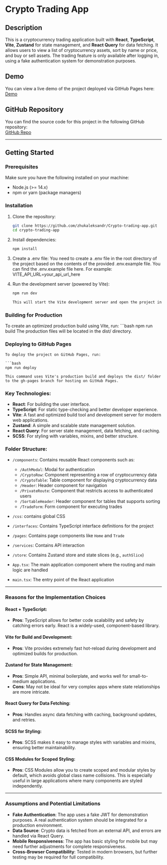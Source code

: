 # Crypto Trading App

## Description
This is a cryptocurrency trading application built with **React**, **TypeScript**, **Vite**, **Zustand** for state management, and **React Query** for data fetching. It allows users to view a list of cryptocurrency assets, sort by name or price, and buy or sell assets. The trading feature is only available after logging in, using a fake authentication system for demonstration purposes.

## Demo
You can view a live demo of the project deployed via GitHub Pages here:  
[Demo](https://zhukaleksandr.github.io/Crypto-trading-app/)

## GitHub Repository
You can find the source code for this project in the following GitHub repository:  
[GitHub Repo](https://github.com/zhukaleksandr/Crypto-trading-app)

---

## Getting Started

### Prerequisites
Make sure you have the following installed on your machine:
- Node.js (>= 14.x)
- npm or yarn (package managers)

### Installation

1. Clone the repository:
   ```bash
   git clone https://github.com/zhukaleksandr/Crypto-trading-app.git
   cd crypto-trading-app
   
2. Install dependencies:
   ```bash
   npm install
   
4. Create a .env file:
   You need to create a .env file in the root directory of the project based on the contents of the provided .env.example file. You can find the .env.example file here. For example:   
   VITE_API_URL=your_api_url_here
   
5. Run the development server (powered by Vite):   
   ```bash
   npm run dev
   
   This will start the Vite development server and open the project in your default browser.

  ### Building for Production
  To create an optimized production build using Vite, run:
    ```bash
    npm run build
  The production files will be located in the dist/ directory.

  ### Deploying to GitHub Pages
  
    To deploy the project on GitHub Pages, run:
    
    ```bash
    npm run deploy
    
    This command uses Vite's production build and deploys the dist/ folder to the gh-pages branch for hosting on GitHub Pages.

### Key Technologies:
- **React**: For building the user interface.
- **TypeScript**: For static type-checking and better developer experience.
- **Vite**: A fast and optimized build tool and development server for modern web applications.
- **Zustand**: A simple and scalable state management solution.
- **React Query**: For server state management, data fetching, and caching.
- **SCSS**: For styling with variables, mixins, and better structure.

### Folder Structure:
- `/components`: Contains reusable React components such as:
  - `/AuthModal`: Modal for authentication
  - `/CryptoRow`: Component representing a row of cryptocurrency data
  - `/CryptoTable`: Table component for displaying cryptocurrency data
  - `/Header`: Header component for navigation
  - `/PrivateRoute`: Component that restricts access to authenticated users
  - `/SortableHeader`: Header component for tables that supports sorting
  - `/TradeForm`: Form component for executing trades

- `/css`: contains global CSS
- `/interfaces`: Contains TypeScript interface definitions for the project
- `/pages`: Contains page components like `Home` and `Trade`
- `/services`: Contains API interaction
- `/store`: Contains Zustand store and state slices (e.g., `authSlice`)

- `App.tsx`: The main application component where the routing and main logic are handled
- `main.tsx`: The entry point of the React application

---

### Reasons for the Implementation Choices

#### React + TypeScript:
- **Pros**: TypeScript allows for better code scalability and safety by catching errors early. React is a widely-used, component-based library.

#### Vite for Build and Development:
- **Pros**: Vite provides extremely fast hot-reload during development and optimized builds for production.

#### Zustand for State Management:
- **Pros**: Simple API, minimal boilerplate, and works well for small-to-medium applications.
- **Cons**: May not be ideal for very complex apps where state relationships are more intricate.

#### React Query for Data Fetching:
- **Pros**: Handles async data fetching with caching, background updates, and retries.

#### SCSS for Styling:
- **Pros**: SCSS makes it easy to manage styles with variables and mixins, ensuring better maintainability.

#### CSS Modules for Scoped Styling:
- **Pros**: CSS Modules allow you to create scoped and modular styles by default, which avoids global class name collisions. This is especially useful in large applications where many components are styled independently.


---

### Assumptions and Potential Limitations
- **Fake Authentication**: The app uses a fake JWT for demonstration purposes. A real authentication system should be integrated for a production environment.
- **Data Source**: Crypto data is fetched from an external API, and errors are handled via React Query.
- **Mobile Responsiveness**: The app has basic styling for mobile but may need further adjustments for complete responsiveness.
- **Cross-Browser Compatibility**: Tested in modern browsers, but further testing may be required for full compatibility.


